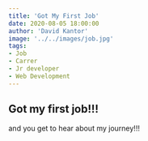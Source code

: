 ```yaml
---
title: 'Got My First Job'
date: 2020-08-05 18:00:00
author: 'David Kantor'
image: '../../images/job.jpg'
tags:
- Job
- Carrer
- Jr developer
- Web Development
---
```


## Got my first job!!!
and you get to hear about my journey!!!